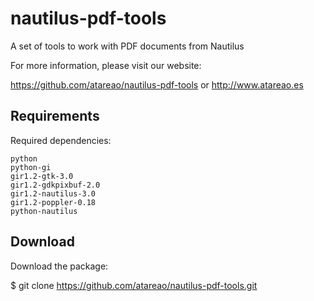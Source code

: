 # nautilus-pdf-tools

A set of tools to work with PDF documents from Nautilus

For more information, please visit our website:

https://github.com/atareao/nautilus-pdf-tools
or
http://www.atareao.es

## Requirements

Required dependencies:

```
python
python-gi
gir1.2-gtk-3.0
gir1.2-gdkpixbuf-2.0
gir1.2-nautilus-3.0
gir1.2-poppler-0.18
python-nautilus
```

## Download

Download the package:

$ git clone https://github.com/atareao/nautilus-pdf-tools.git
